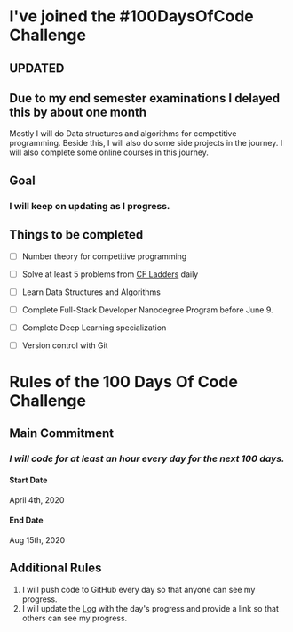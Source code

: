 # I've joined the #100DaysOfCode Challenge

## UPDATED

## Due to my end semester examinations I delayed this by about one month


Mostly I will do Data structures and algorithms for competitive programming.
Beside this, I will also do some side projects in the journey.
I will also complete some online courses in this journey.

## Goal

### I will keep on updating as I progress.

## Things to be completed 

- [ ] Number theory for competitive programming 
- [ ] Solve at least 5 problems from [CF Ladders](http://cfladders.rf.gd/index.html) daily
- [ ] Learn Data Structures and Algorithms 
- [ ] Complete Full-Stack Developer Nanodegree Program before June 9.
- [ ] Complete Deep Learning specialization
- [ ] Version control with Git





# Rules of the 100 Days Of Code Challenge

## Main Commitment
### *I will code for at least an hour every day for the next 100 days.*

#### Start Date
April 4th, 2020
#### End Date
Aug 15th, 2020

## Additional Rules
1. I will push code to GitHub every day so that anyone can see my progress.
2. I will update the [Log](https://github.com/beasthunter758/100DaysOfCode/blob/master/log.md) with the day's progress and provide a link so that others can see my progress.



